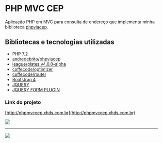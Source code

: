 # PHP MVC CEP
Aplicação PHP em MVC para consulta de endereço que implementa minha biblioteca [phpviacep](https://github.com/andredebrito/phpviacep "phpviacep").

## Bibliotecas e tecnologias utilizadas
- PHP 7.2
- [andredebrito/phpviacep](https://github.com/andredebrito/phpviacep "andredebrito/phpviacep")
- [league/plates v4.0.0-alpha](https://github.com/thephpleague/plates "league/plates")
- [coffecode/optimizer](https://github.com/robsonvleite/optimizer "coffecode/optimizer")
- [coffecode/router](https://github.com/robsonvleite/router "coffecode/router")
- [Bootstrap 4](https://getbootstrap.com/docs/4.0/getting-started/introduction/)
- [JQUERY](https://jquery.com/)
- [JQUERY FORM PLUGIN](https://plugins.jquery.com/form/)


### Link do projeto
[http://phpmvccep.xhds.com.br](http://phpmvccep.xhds.com.br)

![](https://i.imgur.com/fn4v0cG.png)

------------


![](https://i.imgur.com/JAi7991.png)

